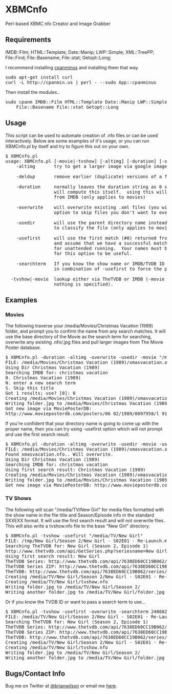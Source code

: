 XBMCnfo
=======

Perl-based XBMC nfo Creator and Image Grabber

Requirements
------------
IMDB::Film;
HTML::Template;
Date::Manip;
LWP::Simple;
XML::TreePP;
File::Find;
File::Basename;
File::stat;
Getopt::Long;


I recommend installing [cpanminus](https://github.com/miyagawa/cpanminus) and installing them that way. 
<pre>
sudo apt-get install curl
curl -L http://cpanmin.us | perl - --sudo App::cpanminus
</pre>	

Then install the modules..
<pre>
sudo cpanm IMDB::Film HTML::Template Date::Manip LWP::Simple XML::TreePP File::Find \
    File::Basename File::stat Getopt::Long 
</pre>

Usage
-----
This script can be used to automate creation of .nfo files or can be used
interactively.  Below are some examples of it's usage, or you can run XBMCnfo.pl 
by itself and try to figure this out on your own.

<pre>
$ XBMCnfo.pl
usage: XBMCnfo.pl [-movie|-tvshow] [-altimg] [-duration] [-overwrite] [-usedir] [-usefirst] path-to-search-for-files
    -altimg       try to get a larger image via google images

    -deldup       remove earlier (duplicate) versions of a file

    -duration     normally leaves the duration string as 0 so that ATVFiles
                  will compute this itself.  using this will grab duration 
                  from IMDB (only applies to movies)

    -overwrite    will overwrite existing .xml files (you will have the
                  option to skip files you don't want to overwrite).

    -usedir       will use the parent directory name instead of the filename
                  to classify the file (only applies to movies).

    -usefirst     will use the first match (#0) returned from the search
                  and assume that we have a successful match.  Useful
                  for unattended running.  Your names must be accurate
                  for this option to be useful.

    -searchterm   If you know the show name or IMDB/TVDB ID you want to search for, use this
                  in combination of -usefirst to force the proper show/movie name.

  -tvshow|-movie  lookup either via TheTVDB or IMDB (-movie is default if
                  nothing is specified).
</pre>

Examples
--------

### Movies

The following traverse your /media/Movies/Christmas Vacation (1989) folder, and
prompt you to confirm the name from any search matches. It will use the base directory of the Movie as the search term
for searching, overwrite any existing .nfo/.jpg files and pull larger images
from The Movie Poster database.

<pre>$ XBMCnfo.pl -duration -altimg -overwrite -usedir -movie "/media/Movies/Christmas Vacation (1989)"
FILE: /media/Movies/Christmas Vacation (1989)/xmasvacation.avi
Using Dir Christmas Vacation (1989)
Searching IMDB for: christmas vacation 
0. Christmas Vacation (1989)
N. enter a new search term
S. Skip this title
Got 1 results; use? [0]: 0
Creating /media/Movies/Christmas Vacation (1989)/xmasvacation.nfo
Writing folder.jpg to /media/Movies/Christmas Vacation (1989)/
Got new image via MoviePosterDB:
http://www.movieposterdb.com/posters/06_02/1989/0097958/l_91473_0097958_623cbd0d.jpg
</pre>

If you're confident that your directory name is going to come up with the
proper name, then you can try using -usefirst option which will not prompt and
use the first search result.

<pre>$ XBMCnfo.pl -duration -altimg -overwrite -usedir -movie -usefirst "/media/Movies/Christmas Vacation (1989)"
FILE: /media/Movies/Christmas Vacation (1989)/xmasvacation.avi
Found xmasvacation.nfo.. Will overwrite.
Using Dir Christmas Vacation (1989)
Searching IMDB for: christmas vacation 
Using first search result: Christmas Vacation (1989)
Creating /media/Movies/Christmas Vacation (1989)/xmasvacation.nfo
Writing folder.jpg to /media/Movies/Christmas Vacation (1989)/
Got new image via MoviePosterDB: http://www.movieposterdb.com/posters/06_02/1989/0097958/l_91473_0097958_623cbd0d.jpg
</pre>


### TV Shows

The following will scan "/media/TV/New Girl" for media files formatted with
the show name in the file title and Season/Episode info in the standard SXXEXX
format. It will use the first search result and will not overwrite files. This
will also write a tvshow.nfo file to the base "New Girl" directory.

<pre>$ XBMCnfo.pl -tvshow -usefirst "/media/TV/New Girl"
FILE: /tmp/New Girl/Season 2/New Girl - S02E01 - Re-Launch.mkv
Searching TheTVDB for: New Girl (Season 2, Episode 1)
http://www.thetvdb.com/api/GetSeries.php?seriesname=New Girl
Using first search result: New Girl
TheTVDB Series: http://www.thetvdb.com/api/7638ED60CC19B062/series/248682/en.xml
TheTVDB Series ZIP: http://www.thetvdb.com/api/7638ED60CC19B062/series/248682/all/en.zip
TheTVDB: http://www.thetvdb.com/api/7638ED60CC19B062/series/248682/default/2/1/en.xml
Creating /media/TV/New Girl/Season 2/New Girl - S02E01 - Re-Launch.nfo
Creating /media/TV/New Girl/tvshow.nfo
Writing folder.jpg to /media/TV/New Girl/Season 2/
Writing another folder.jpg to /media/TV/New Girl/folder.jpg
</pre>

Or if you know the TVDB ID or want to pass a search term to use...

<pre>$ XBMCnfo.pl -tvshow -usefirst -overwrite -searchterm 248682 /media/TV/New\ Girl
FILE: /media/TV/New Girl/Season 2/New Girl - S02E01 - Re-Launch.mkv
Searching TheTVDB for: New Girl (Season 2, Episode 1)
TheTVDB Series: http://www.thetvdb.com/api/7638ED60CC19B062/series/248682/en.xml
TheTVDB Series ZIP: http://www.thetvdb.com/api/7638ED60CC19B062/series/248682/all/en.zip
TheTVDB: http://www.thetvdb.com/api/7638ED60CC19B062/series/248682/default/2/1/en.xml
Creating /media/TV/New Girl/Season 2/New Girl - S02E01 - Re-Launch.nfo
Creating /media/TV/New Girl/tvshow.nfo
Writing folder.jpg to /media/TV/New Girl/Season 2/
Writing another folder.jpg to /media/TV/New Girl/folder.jpg
</pre>

Bugs/Contact Info
-----------------
Bug me on Twitter at [@brianwilson](http://twitter.com/brianwilson) or email me [here](http://cronological.com/comment.php?ref=bubba).



